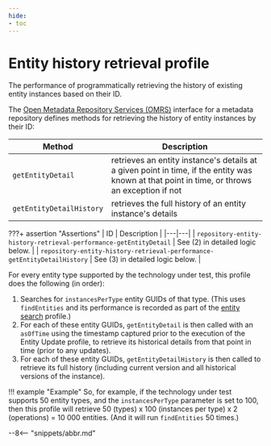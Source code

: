 ```yaml
---
hide:
- toc
---
```


<!-- SPDX-License-Identifier: CC-BY-4.0 -->
<!-- Copyright Contributors to the Egeria project. -->

# Entity history retrieval profile

The performance of programmatically retrieving the history of existing entity instances based on their ID.

The [Open Metadata Repository Services (OMRS)](/egeria-docs/services/omrs) interface for a metadata
repository defines methods for retrieving the history of entity instances by their ID:

| Method | Description |
|---|---|
| `getEntityDetail` | retrieves an entity instance's details at a given point in time, if the entity was known at that point in time, or throws an exception if not |
| `getEntityDetailHistory` | retrieves the full history of an entity instance's details |

???+ assertion "Assertions"
    | ID | Description |
    |---|---|
    | `repository-entity-history-retrieval-performance-getEntityDetail` | See (2) in detailed logic below. |
    | `repository-entity-history-retrieval-performance-getEntityDetailHistory` | See (3) in detailed logic below. |

For every entity type supported by the technology under test, this profile does the following (in order):

1. Searches for `instancesPerType` entity GUIDs of that type. (This uses `findEntities` and its performance is recorded
   as part of the [entity search](entity-search.md) profile.)
1. For each of these entity GUIDs, `getEntityDetail` is then called with an `asOfTime` using the timestamp captured
   prior to the execution of the Entity Update profile, to retrieve its historical details from that point in time
   (prior to any updates).
1. For each of these entity GUIDs, `getEntityDetailHistory` is then called to retrieve its full history (including
   current version and all historical versions of the instance).

!!! example "Example"
    So, for example, if the technology under test supports 50 entity types, and the `instancesPerType` parameter is
    set to 100, then this profile will retrieve 50 (types) x 100 (instances per type) x 2 (operations) = 10 000
    entities. (And it will run `findEntities` 50 times.)

--8<-- "snippets/abbr.md"
